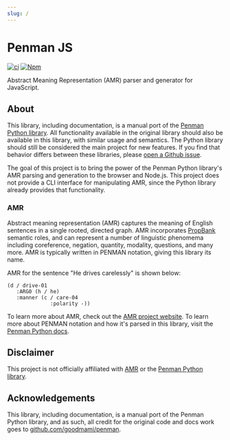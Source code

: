 ```yaml
---
slug: /
---
```


# Penman JS

[![ci](https://img.shields.io/github/actions/workflow/status/chanind/penman-js/ci.yaml?branch=main)](https://github.com/chanind/penman-js)
[![Npm](https://img.shields.io/npm/v/penman-js)](https://www.npmjs.com/package/penman-js)

Abstract Meaning Representation (AMR) parser and generator for JavaScript.

## About

This library, including documentation, is a manual port of the [Penman Python library](https://github.com/goodmami/penman). All functionality available in the original library should also be available in this library, with similar usage and semantics. The Python library should still be considered the main project for new features. If you find that behavior differs between these libraries, please [open a Github issue](https://github.com/chanind/penman-js/issues/new).

The goal of this project is to bring the power of the Penman Python library's AMR parsing and generation to the browser and Node.js. This project does not provide a CLI interface for manipulating AMR, since the Python library already provides that functionality.

### AMR

Abstract meaning representation (AMR) captures the meaning of English sentences in a single rooted, directed graph. AMR incorporates [PropBank](https://propbank.github.io/) semantic roles, and can represent a number of linguistic phenomema including coreference, negation, quantity, modality, questions, and many more. AMR is typically written in PENMAN notation, giving this library its name.

AMR for the sentence "He drives carelessly" is shown below:

```
(d / drive-01
   :ARG0 (h / he)
   :manner (c / care-04
              :polarity -))
```

To learn more about AMR, check out the [AMR project website](http://amr.isi.edu/). To learn more about PENMAN notation and how it's parsed in this library, visit the [Penman Python docs](https://penman.readthedocs.io/en/latest/notation.html).

## Disclaimer

This project is not officially affiliated with [AMR](http://amr.isi.edu/) or the [Penman Python library](https://github.com/goodmami/penman).

## Acknowledgements

This library, including documentation, is a manual port of the Penman Python library, and as such, all credit for the original code and docs work goes to [github.com/goodmami/penman](https://github.com/goodmami/penman).
